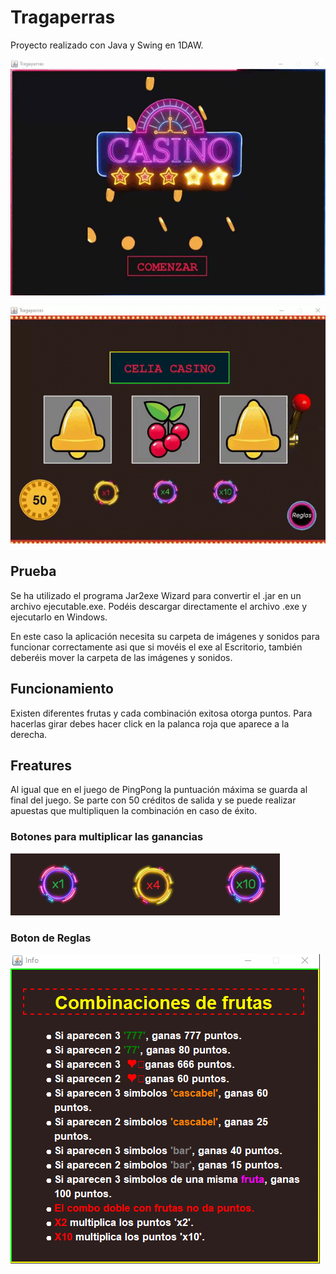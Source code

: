 # Tragaperras

Proyecto realizado con Java y Swing en 1DAW. 

![img1](/imagenes/t1.gif)

![img2](/imagenes/t2.gif)

## Prueba
Se ha utilizado el programa Jar2exe Wizard para convertir el .jar en un archivo ejecutable.exe. Podéis descargar directamente el archivo .exe y ejecutarlo en Windows. 

En este caso la aplicación necesita su carpeta de imágenes  y sonidos para funcionar correctamente asi que si movéis el exe al Escritorio, también deberéis mover la carpeta de las imágenes y sonidos.

## Funcionamiento
Existen diferentes frutas y cada combinación exitosa otorga puntos. Para hacerlas girar debes hacer click en la palanca roja que aparece a la derecha.

## Freatures
Al igual que en el juego de PingPong la puntuación máxima se guarda al final del juego. Se parte con 50 créditos de salida y se puede realizar apuestas que multipliquen la combinación en caso de éxito.

### Botones para multiplicar las ganancias

![img3](/imagenes/t3.png)

### Boton de Reglas

![img4](/imagenes/t4.png)

